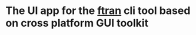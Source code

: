 # The UI app for the [ftran](https://github.com/ujum/ftran)  cli tool based on cross platform GUI toolkit